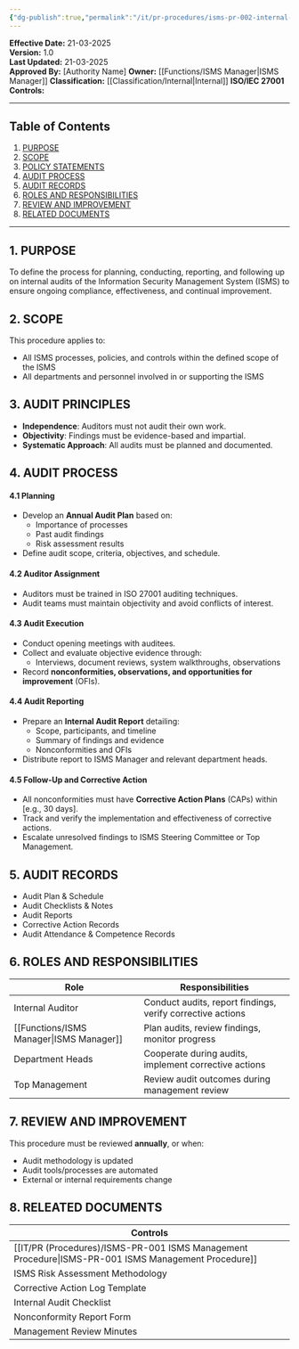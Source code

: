 ```yaml
---
{"dg-publish":true,"permalink":"/it/pr-procedures/isms-pr-002-internal-audit-procedure/","tags":["procedure","audit"]}
---
```


 
**Effective Date:** 21-03-2025  
**Version:** 1.0  
**Last Updated:** 21-03-2025  
**Approved By:** [Authority Name]
**Owner:** [[Functions/ISMS Manager\|ISMS Manager]]
**Classification:** [[Classification/Internal\|Internal]]
**ISO/IEC 27001 Controls:** 

---
## **Table of Contents**  
1. [PURPOSE](#purpose)  
2. [SCOPE](#scope)  
3. [POLICY STATEMENTS](#policy-statement)  
4. [AUDIT PROCESS](#audit-process)  
5. [AUDIT RECORDS](#audit-records)  
6. [ROLES AND RESPONSIBILITIES](#roles-and-responsibilities)  
7. [REVIEW AND IMPROVEMENT](#revies-and-improvement)  
8. [RELATED DOCUMENTS](#related-documents)  

---
## **1. PURPOSE**  
To define the process for planning, conducting, reporting, and following up on internal audits of the Information Security Management System (ISMS) to ensure ongoing compliance, effectiveness, and continual improvement.
## **2. SCOPE**
This procedure applies to:
- All ISMS processes, policies, and controls within the defined scope of the ISMS
- All departments and personnel involved in or supporting the ISMS
 
## **3. AUDIT PRINCIPLES**
- **Independence**: Auditors must not audit their own work.
- **Objectivity**: Findings must be evidence-based and impartial.
- **Systematic Approach**: All audits must be planned and documented.  

## **4. AUDIT PROCESS**
#### 4.1 Planning
- Develop an **Annual Audit Plan** based on:
    - Importance of processes
    - Past audit findings
    - Risk assessment results
- Define audit scope, criteria, objectives, and schedule.
#### 4.2 Auditor Assignment
- Auditors must be trained in ISO 27001 auditing techniques.
- Audit teams must maintain objectivity and avoid conflicts of interest.
#### 4.3 Audit Execution
- Conduct opening meetings with auditees.
- Collect and evaluate objective evidence through:
    - Interviews, document reviews, system walkthroughs, observations    
- Record **nonconformities, observations, and opportunities for improvement** (OFIs).
#### 4.4 Audit Reporting
- Prepare an **Internal Audit Report** detailing:
    - Scope, participants, and timeline
    - Summary of findings and evidence
    - Nonconformities and OFIs
- Distribute report to ISMS Manager and relevant department heads.
#### 4.5 Follow-Up and Corrective Action
- All nonconformities must have **Corrective Action Plans** (CAPs) within [e.g., 30 days].
- Track and verify the implementation and effectiveness of corrective actions.
- Escalate unresolved findings to ISMS Steering Committee or Top Management.
## **5. AUDIT RECORDS**
- Audit Plan & Schedule
- Audit Checklists & Notes
- Audit Reports
- Corrective Action Records
- Audit Attendance & Competence Records
## **6. ROLES AND RESPONSIBILITIES**

| Role             | Responsibilities                                           |
| ---------------- | ---------------------------------------------------------- |
| Internal Auditor | Conduct audits, report findings, verify corrective actions |
| [[Functions/ISMS Manager\|ISMS Manager]] | Plan audits, review findings, monitor progress             |
| Department Heads | Cooperate during audits, implement corrective actions      |
| Top Management   | Review audit outcomes during management review             |
## **7. REVIEW AND IMPROVEMENT**  
This procedure must be reviewed **annually**, or when:
- Audit methodology is updated
- Audit tools/processes are automated
- External or internal requirements change
## **8. RELEATED DOCUMENTS**

| Controls                                  |
| ----------------------------------------- |
| [[IT/PR (Procedures)/ISMS-PR-001 ISMS Management Procedure\|ISMS-PR-001 ISMS Management Procedure]] |
| ISMS Risk Assessment Methodology          |
| Corrective Action Log Template            |
| Internal Audit Checklist                  |
| Nonconformity Report Form                 |
| Management Review Minutes                 |








